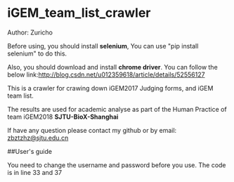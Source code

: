 # iGEM_team_list_crawler
Author: Zuricho



Before using, you should install **selenium**, You can use "pip install selenium" to do this.

Also, you should download and install **chrome driver**. You can follow the below link:http://blog.csdn.net/u012359618/article/details/52556127

This is a crawler for crawing down iGEM2017 Judging forms, and iGEM team list.

The results are used for academic analyse as part of the Human Practice of team iGEM2018 **SJTU-BioX-Shanghai**

If have any question please contact my github or by email: zbztzhz@sjtu.edu.cn



##User's guide

You need to change the username and password before you use. The code is in line 33 and 37